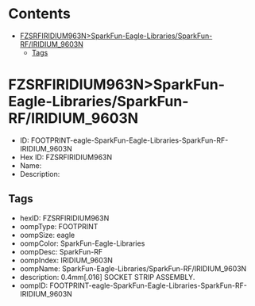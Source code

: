 



Contents
========

* [FZSRFIRIDIUM963N>SparkFun-Eagle-Libraries/SparkFun-RF/IRIDIUM_9603N](#fzsrfiridium963nsparkfun-eagle-librariessparkfun-rfiridium_9603n)
	* [Tags](#tags)

# FZSRFIRIDIUM963N>SparkFun-Eagle-Libraries/SparkFun-RF/IRIDIUM_9603N

- ID: FOOTPRINT-eagle-SparkFun-Eagle-Libraries-SparkFun-RF-IRIDIUM_9603N
- Hex ID: FZSRFIRIDIUM963N
- Name: 
- Description: 

## Tags

- hexID: FZSRFIRIDIUM963N
- oompType: FOOTPRINT
- oompSize: eagle
- oompColor: SparkFun-Eagle-Libraries
- oompDesc: SparkFun-RF
- oompIndex: IRIDIUM_9603N
- oompName: SparkFun-Eagle-Libraries/SparkFun-RF/IRIDIUM_9603N
- description: 0.4mm[.016] SOCKET STRIP ASSEMBLY.
- oompID: FOOTPRINT-eagle-SparkFun-Eagle-Libraries-SparkFun-RF-IRIDIUM_9603N
